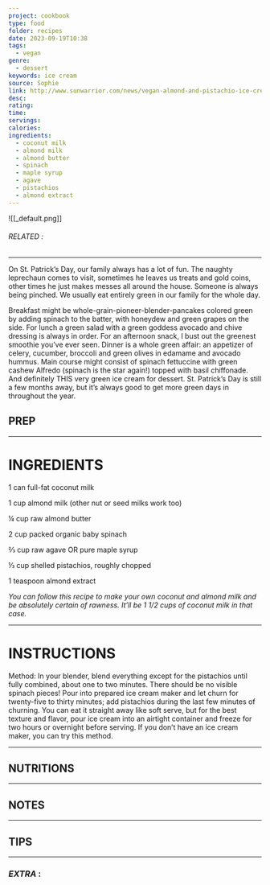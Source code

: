```yaml
---
project: cookbook
type: food
folder: recipes
date: 2023-09-19T10:38
tags:
  - vegan
genre:
  - dessert
keywords: ice cream
source: Sophie
link: http://www.sunwarrior.com/news/vegan-almond-and-pistachio-ice-cream-raw-vegan-recipe/
desc: 
rating: 
time: 
servings: 
calories: 
ingredients:
  - coconut milk
  - almond milk
  - almond butter
  - spinach
  - maple syrup
  - agave
  - pistachios
  - almond extract
---
```


![[_default.png]]
###### *RELATED* : 
---
On St. Patrick’s Day, our family always has a lot of fun. The naughty leprechaun comes to visit, sometimes he leaves us treats and gold coins, other times he just makes messes all around the house. Someone is always being pinched. We usually eat entirely green in our family for the whole day.

Breakfast might be whole-grain-pioneer-blender-pancakes colored green by adding spinach to the batter, with honeydew and green grapes on the side. For lunch a green salad with a green goddess avocado and chive dressing is always in order. For an afternoon snack, I bust out the greenest smoothie you’ve ever seen. Dinner is a whole green affair: an appetizer of celery, cucumber, broccoli and green olives in edamame and avocado hummus. Main course might consist of spinach fettuccine with green cashew Alfredo (spinach is the star again!) topped with basil chiffonade. And definitely THIS very green ice cream for dessert. St. Patrick’s Day is still a few months away, but it’s always good to get more green days in throughout the year.

## PREP



---
# INGREDIENTS

1 can full-fat coconut milk
  
1 cup almond milk (other nut or seed milks work too)
  
¼ cup raw almond butter
  
2 cup packed organic baby spinach
  
⅔ cup raw agave OR pure maple syrup

⅓ cup shelled pistachios, roughly chopped
  
1 teaspoon almond extract
  
*You can follow this recipe to make your own coconut and almond milk and be absolutely certain of rawness. It’ll be 1 1/2 cups of coconut milk in that case.*

---
# INSTRUCTIONS

Method: In your blender, blend everything except for the pistachios until fully combined, about one to two minutes. There should be no visible spinach pieces! Pour into prepared ice cream maker and let churn for twenty-five to thirty minutes; add pistachios during the last few minutes of churning. You can eat it straight away like soft serve, but for the best texture and flavor, pour ice cream into an airtight container and freeze for two hours or overnight before serving. If you don’t have an ice cream maker, you can try this method.

---
## NUTRITIONS



---
## NOTES



---
## TIPS



---
### *EXTRA* :



